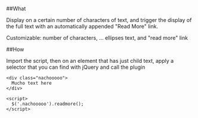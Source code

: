 
##What

Display on a certain number of characters of text, and trigger the display of the full text with an automatically appended "Read More" link.

Customizable: number of characters, ... ellipses text, and "read more" link

##How

Import the script, then on an element that has just child text, apply a selector that you can find with jQuery and call the plugin

```
<div class="nachooooo">
  Mucho text here
</div>

<script>
  $('.nachooooo').readmore();
</script>

```